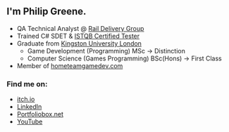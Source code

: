 ## I'm Philip Greene. 
- QA Technical Analyst @ [Rail Delivery Group](https://www.raildeliverygroup.com/)
- Trained C# SDET & [ISTQB Certified Tester](https://skillshub.isqi.org/67kbexja)
- Graduate from [Kingston University London](https://www.kingston.ac.uk/)
  - Game Development (Programming) MSc -> Distinction
  - Computer Science (Games Programming) BSc(Hons) -> First Class
- Member of [hometeamgamedev.com](https://hometeamgamedev.com/)

### Find me on:
 - [itch.io](https://vyrium.itch.io/)
 - [LinkedIn](https://www.linkedin.com/in/philipgreene1/)
 - [Portfoliobox.net](http://philipgreene.portfoliobox.net/)
 - [YouTube](https://www.youtube.com/Vyrium)
